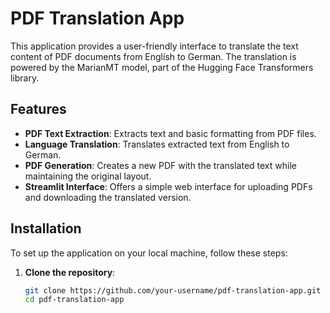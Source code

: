 # PDF Translation App

This application provides a user-friendly interface to translate the text content of PDF documents from English to German. The translation is powered by the MarianMT model, part of the Hugging Face Transformers library.

## Features

- **PDF Text Extraction**: Extracts text and basic formatting from PDF files.
- **Language Translation**: Translates extracted text from English to German.
- **PDF Generation**: Creates a new PDF with the translated text while maintaining the original layout.
- **Streamlit Interface**: Offers a simple web interface for uploading PDFs and downloading the translated version.

## Installation

To set up the application on your local machine, follow these steps:

1. **Clone the repository**:
   ```bash
   git clone https://github.com/your-username/pdf-translation-app.git
   cd pdf-translation-app
   ```
